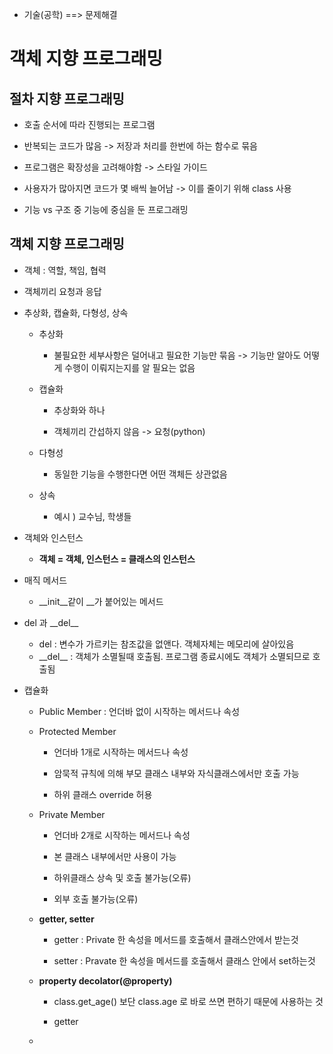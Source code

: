 - 기술(공학) ==> 문제해결

# 객체 지향 프로그래밍

## 절차 지향 프로그래밍

- 호출 순서에 따라 진행되는 프로그램

- 반복되는 코드가 많음 -> 저장과 처리를 한번에 하는 함수로 묶음

- 프로그램은 확장성을 고려해야함 -> 스타일 가이드

- 사용자가 많아지면 코드가 몇 배씩 늘어남 -> 이를 줄이기 위해 class 사용

- 기능 vs 구조 중 기능에 중심을 둔 프로그래밍

## 객체 지향 프로그래밍

- 객체 : 역할, 책임, 협력

- 객체끼리 요청과 응답

- 추상화, 캡슐화, 다형성, 상속
  
  - 추상화
    
    - 불필요한 세부사항은 덜어내고 필요한 기능만 묶음 -> 기능만 알아도 어떻게 수행이 이뤄지는지를 알 필요는 없음
  
  - 캡슐화
    
    - 추상화와 하나
    
    - 객체끼리 간섭하지 않음 -> 요청(python)
  
  - 다형성
    
    - 동일한 기능을 수행한다면 어떤 객체든 상관없음
  
  - 상속
    
    - 예시 ) 교수님, 학생들

- 객체와 인스턴스
  
  - **객체 = 객체, 인스턴스 = 클래스의 인스턴스** 

- 매직 메서드
  
  - \_\_init\_\_같이 \_\_가 붙어있는 메서드

- del 과 \_\_del\_\_
  
  - del : 변수가 가르키는 참조값을 없앤다. 객체자체는 메모리에 살아있음
  - \_\_del\_\_ : 객체가 소멸될때 호출됨. 프로그램 종료시에도 객체가 소멸되므로 호출됨

- 캡슐화
  
  - Public Member : 언더바 없이 시작하는 메서드나 속성
  
  - Protected Member 
    
    - 언더바 1개로 시작하는 메서드나 속성
    
    - 암묵적 규칙에 의해 부모 클래스 내부와 자식클래스에서만 호출 가능
    
    - 하위 클래스 override 허용
  
  - Private Member
    
    - 언더바 2개로 시작하는 메서드나 속성
    
    - 본 클래스 내부에서만 사용이 가능
    
    - 하위클래스 상속 및 호출 불가능(오류)
    
    - 외부 호출 불가능(오류)
  
  - **getter, setter** 
    
    - getter : Private 한 속성을 메서드를 호출해서 클래스안에서 받는것
    
    - setter : Pravate 한 속성을 메서드를 호출해서 클래스 안에서 set하는것
  
  - **property decolator(@property)** 
    
    - class.get_age() 보단 class.age 로 바로 쓰면 편하기 때문에 사용하는 것 
    
    - getter 
  
  - 
